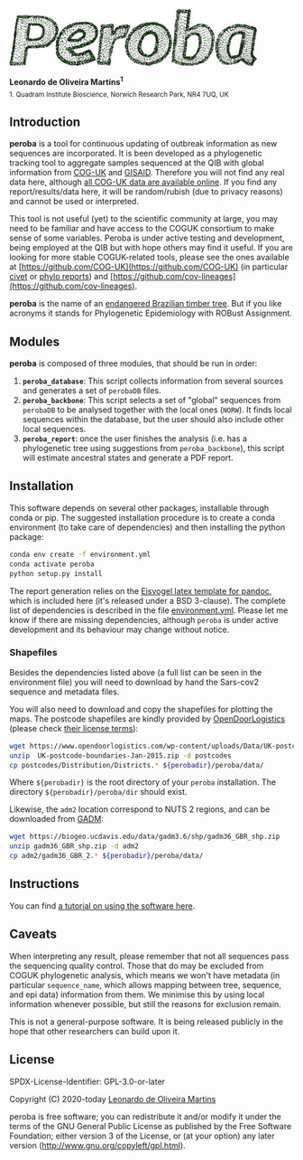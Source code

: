 <img src="recipe/peroba.png" height="100">

__Leonardo de Oliveira Martins<sup>1</sup>__
<br>
<sub>1. Quadram Institute Bioscience, Norwich Research Park, NR4 7UQ, UK</sub>

## Introduction
**peroba** is a tool for continuous updating of outbreak information as new sequences are
incorporated. 
It is been developed as a phylogenetic tracking tool to aggregate samples sequenced at the QIB 
with global information from [COG-UK](https://www.cogconsortium.uk/) and [GISAID](https://www.gisaid.org/). 
Therefore you will not find any real data here, although [all COG-UK data are available
online](https://www.cogconsortium.uk/data/).
If you find any report/results/data here, it will be random/rubish (due to privacy reasons) and cannot be used or
interpreted. 

This tool is not useful (yet) to the scientific community at large, you may need to be familiar and have access to the 
COGUK consortium to make sense of some variables.
Peroba is under active testing and development, being employed at the QIB but with hope others may find it useful.
If you are looking for more stable COGUK-related tools, please see the ones available at 
[https://github.com/COG-UK](https://github.com/COG-UK) (in particular [civet](https://github.com/COG-UK/civet) or 
[phylo reports](https://github.com/COG-UK/phylo-reports)) and [https://github.com/cov-lineages](https://github.com/cov-lineages).


**peroba** is the name of an [endangered Brazilian timber tree](https://en.wikipedia.org/wiki/Aspidosperma_polyneuron).
But if you like acronyms it stands for Phylogenetic Epidemiology with ROBust Assignment. 

## Modules
**peroba** is composed of three modules, that should be run in order:
1. **`peroba_database`**: This script collects information from several sources and generates a set of `perobaDB` files.
2. **`peroba_backbone`**: This script selects a set of "global" sequences from `perobaDB` to be analysed together with the local ones 
(`NORW`). It finds local sequences within the database, but the user should also include other local sequences. 
3. **`peroba_report`**: once the user finishes the analysis (i.e. has a phylogenetic tree using suggestions from
   `peroba_backbone`), this script will estimate ancestral states and generate a PDF report.

## Installation
This software depends on several other packages, installable through conda or pip. 
The suggested installation procedure is to create a conda environment (to take care of dependencies) and then installing
the python package:
```bash
conda env create -f environment.yml
conda activate peroba
python setup.py install
```

The report generation relies on the [Eisvogel latex template for pandoc](https://github.com/Wandmalfarbe/pandoc-latex-template), 
which is included here (it's released under a BSD 3-clause).
The complete list of dependencies is described in the file [environment.yml](./environment.yml).
Please let me know if there are missing dependencies, although `peroba` is under active development and its behaviour
may change without notice. 

### Shapefiles 
Besides the dependencies listed above (a full list can be seen in the environment file) you will need to download by hand the 
Sars-cov2 sequence and metadata files.

You will also need to download and copy the shapefiles for plotting the maps. 
The postcode shapefiles are kindly provided by [OpenDoorLogistics](https://www.opendoorlogistics.com) (please check
[their license terms](https://www.opendoorlogistics.com/data)):
```bash
wget https://www.opendoorlogistics.com/wp-content/uploads/Data/UK-postcode-boundaries-Jan-2015.zip
unzip  UK-postcode-boundaries-Jan-2015.zip -d postcodes
cp postcodes/Distribution/Districts.* ${perobadir}/peroba/data/
```
Where `${perobadir}` is the root directory of your `peroba` installation. The directory `${perobadir}/peroba/dir` should
exist. 

Likewise, the `adm2` location correspond to NUTS 2 regions, and can be downloaded from
[GADM](https://gadm.org/download_country_v3.html):
```bash
wget https://biogeo.ucdavis.edu/data/gadm3.6/shp/gadm36_GBR_shp.zip
unzip gadm36_GBR_shp.zip -d adm2
cp adm2/gadm36_GBR_2.* ${perobadir}/peroba/data/
```

## Instructions
You can find [a tutorial on using the software here](docs/023.peroba_pipeline.ipynb).

## Caveats

When interpreting any result, please remember that not all sequences pass the sequencing quality control. 
Those that do may be excluded from COGUK phylogenetic analysis,
which means we won't have metadata (in particular `sequence_name`, which allows mapping between tree, sequence, and epi
data) information from them. 
We minimise this by using local information whenever possible, but still the reasons for exclusion remain.

This is not a general-purpose software. 
It is being released publicly in the hope that other researchers can build upon it. 

## License 
SPDX-License-Identifier: GPL-3.0-or-later

Copyright (C) 2020-today  [Leonardo de Oliveira Martins](https://github.com/leomrtns)

peroba is free software; you can redistribute it and/or modify it under the terms of the GNU General Public
License as published by the Free Software Foundation; either version 3 of the License, or (at your option) any later
version (http://www.gnu.org/copyleft/gpl.html).

